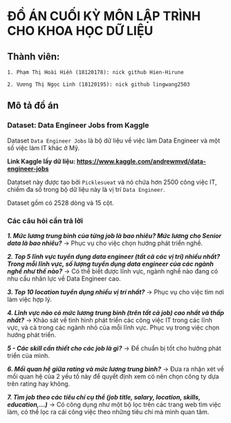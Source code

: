 # ĐỒ ÁN CUỐI KỲ MÔN LẬP TRÌNH CHO KHOA HỌC DỮ LIỆU

## Thành viên:

    1. Phạm Thị Hoài Hiền (18120178): nick github Hien-Hirune
    
    2. Vương Thị Ngọc Linh (18120195): nick github lingwang2503

## Mô tả đồ án

### Dataset: Data Engineer Jobs from Kaggle

Dataset `Data Engineer Jobs` là bộ dữ liệu về việc làm Data Engineer và một số việc làm IT khác ở Mỹ. 

**Link Kaggle lấy dữ liệu: https://www.kaggle.com/andrewmvd/data-engineer-jobs**

Datatset này được tạo bởi `Picklesueat` và nó chứa hơn 2500 công việc IT, chiếm đa số trong bộ dữ liệu này là vị trí `Data Engineer`.

Dataset gồm có 2528 dòng và 15 cột.

### Các câu hỏi cần trả lời

***1. Mức lương trung bình của từng job là bao nhiêu? Mức lương cho Senior data là bao nhiêu?***
-> Phục vụ cho việc chọn hướng phát triển nghề.

***2. Top 5 lĩnh vực tuyển dụng data engineer (tất cả các vị trí) nhiều nhất? Trong mỗi lĩnh vực, số lượng tuyển dụng data engineer của các ngành nghề như thế nào?***
-> Có thể biết được lĩnh vực, ngành nghề nào đang có nhu cầu nhân lực về Data Engineer cao.

***3. Top 10 location tuyển dụng nhiều vị trí nhất?***
-> Phục vụ cho việc tìm nơi làm việc hợp lý.

***4. Lĩnh vực nào có mức lương trung bình (trên tất cả job) cao nhất và thấp nhất?***
-> Khảo sát về tình hình phát triển các công việc IT trong các lĩnh vực, và cả trong các ngành nhỏ của mỗi lĩnh vực. Phục vụ trong việc chọn hướng phát triển.

***5 - Các skill cần thiết cho các job là gì?***
-> Để chuẩn bị tốt cho hướng phát triển của mình.

***6. Mối quan hệ giữa rating và mức lương trung bình?***
-> Đưa ra nhận xét về mối quan hệ của 2 yếu tố này để quyết định xem có nên chọn công ty dựa trên rating hay không.

***7. Tìm job theo các tiêu chí cụ thể (job title, salary, location, skills, education,...)***
-> Có công dụng như một bộ lọc trên các trang web tìm việc làm, có thể lọc ra cái công việc theo những tiêu chí mà mình quan tâm.
